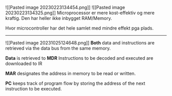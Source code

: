 ![[Pasted image 20230223134454.png]]
![[Pasted image 20230223134325.png]]
Microprocessor er mere kost-effektiv og mere kraftig. Den har heller ikke inbygget RAM/Memory.

Hvor microcontroller har det hele samlet med mindre effekt pga plads.

***
![[Pasted image 20231025124648.png]]
**Both** data and instructions are retrieved via the data bus from the
same memory.

**Data** is retrieved to **MDR** Instructions to be decoded and executed are downloaded to IR

**MAR** designates the address in memory to be read or written.

**PC** keeps track of program flow by storing the address of the next
instruction to be executed.